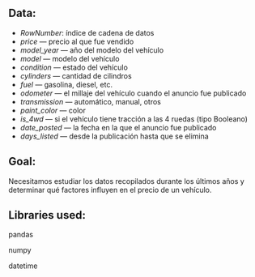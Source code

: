 ## Data:



- *RowNumber*: índice de cadena de datos
- *price* — precio al que fue vendido
- *model_year* — año del modelo del vehículo
- *model* — modelo del vehículo
- *condition* — estado del vehículo
- *cylinders* — cantidad de cilindros
- *fuel* — gasolina, diesel, etc.
- *odometer* — el millaje del vehículo cuando el anuncio fue publicado
- *transmission* — automático, manual, otros
- *paint_color* — color
- *is_4wd* — si el vehículo tiene tracción a las 4 ruedas (tipo Booleano)
- *date_posted* — la fecha en la que el anuncio fue publicado
- *days_listed* — desde la publicación hasta que se elimina

## Goal:

Necesitamos estudiar los datos recopilados durante los últimos años y determinar qué factores influyen en el precio de un vehículo.

## Libraries used:

pandas

numpy

datetime
